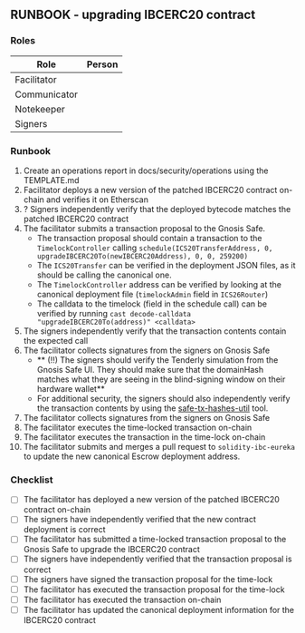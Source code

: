 ## RUNBOOK - upgrading IBCERC20 contract

### Roles

| Role         | Person |
|--------------|--------|
| Facilitator  |        |
| Communicator |        |
| Notekeeper   |        |
| Signers      |        |

### Runbook

1. Create an operations report in docs/security/operations using the TEMPLATE.md
2. Facilitator deploys a new version of the patched IBCERC20 contract on-chain and verifies it on Etherscan
3. ? Signers independently verify that the deployed bytecode matches the patched IBCERC20 contract
4. The facilitator submits a transaction proposal to the Gnosis Safe.
    - The transaction proposal should contain a transaction to the `TimelockController` calling `schedule(ICS20TransferAddress, 0, upgradeIBCERC20To(newIBCERC20Address), 0, 0, 259200)`
    - The `ICS20Transfer` can be verified in the deployment JSON files, as it should be calling the canonical one.
    - The `TimelockController` address can be verified by looking at the canonical deployment file (`timelockAdmin` field in `ICS26Router`)
    - The calldata to the timelock (field in the schedule call) can be verified by running `cast decode-calldata "upgradeIBCERC20To(address)" <calldata>`
5. The signers independently verify that the transaction contents contain the expected call
6.  The facilitator collects signatures from the signers on Gnosis Safe
    - ** (!!) The signers should verify the Tenderly simulation from the Gnosis Safe UI. They should make sure that the domainHash matches what they are seeing in the blind-signing window on their hardware wallet**
    - For additional security, the signers should also independently verify the transaction contents by using the [safe-tx-hashes-util](https://github.com/pcaversaccio/safe-tx-hashes-util) tool.
7. The facilitator collects signatures from the signers on Gnosis Safe
8. The facilitator executes the time-locked transaction on-chain
9. The facilitator executes the transaction in the time-lock on-chain
10. The facilitator submits and merges a pull request to `solidity-ibc-eureka` to update the new canonical Escrow deployment address. 

### Checklist

- [ ] The facilitator has deployed a new version of the patched IBCERC20 contract on-chain
- [ ] The signers have independently verified that the new contract deployment is correct
- [ ] The facilitator has submitted a time-locked transaction proposal to the Gnosis Safe to upgrade the IBCERC20 contract
- [ ] The signers have independently verified that the transaction proposal is correct
- [ ] The signers have signed the transaction proposal for the time-lock
- [ ] The facilitator has executed the transaction proposal for the time-lock
- [ ] The facilitator has executed the transaction on-chain
- [ ] The facilitator has updated the canonical deployment information for the IBCERC20 contract